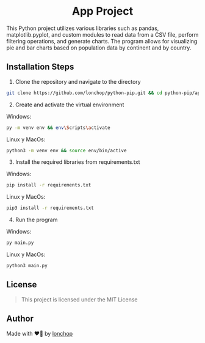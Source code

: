 <h1 align="center" id="title">App Project</h1>

This Python project utilizes various libraries such as pandas, matplotlib.pyplot, and custom modules to read data from a CSV file, perform filtering operations, and generate charts. The program allows for visualizing pie and bar charts based on population data by continent and by country.

## Installation Steps

1. Clone the repository and navigate to the directory

```sh
git clone https://github.com/lonchop/python-pip.git && cd python-pip/app
```

2. Create and activate the virtual environment

Windows:

```sh
py -m venv env && env\Scripts\activate
```

Linux y MacOs:

```sh
python3 -m venv env && source env/bin/active
```

3. Install the required libraries from requirements.txt

Windows:

```sh
pip install -r requirements.txt
```

Linux y MacOs:

```sh
pip3 install -r requirements.txt
```

4. Run the program

Windows:

```sh
py main.py
```

Linux y MacOs:

```sh
python3 main.py
```

## License

> This project is licensed under the MIT License

## Author

Made with ❤️‍🔥 by [lonchop](https://github.com/lonchop)